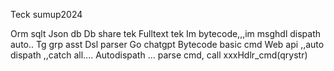 Teck sumup2024


Orm sqlt
Json db 
Db share tek
Fulltext tek
Im bytecode,,,im msghdl dispath auto..
Tg grp asst
Dsl parser
Go chatgpt 
Bytecode basic cmd
Web api ,,auto dispath   ,,catch all....
Autodispath ...   parse cmd,  call    xxxHdlr_cmd(qrystr)


